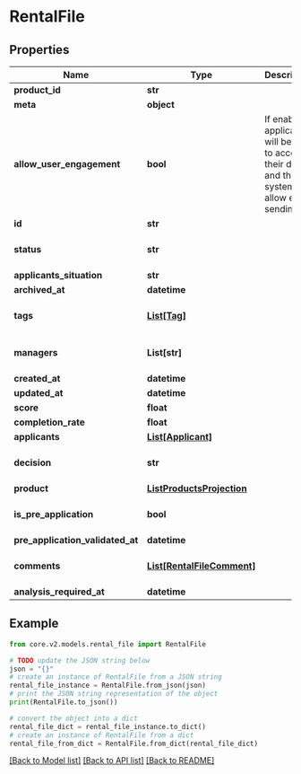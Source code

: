 # RentalFile


## Properties

Name | Type | Description | Notes
------------ | ------------- | ------------- | -------------
**product_id** | **str** |  | [optional] 
**meta** | **object** |  | [optional] 
**allow_user_engagement** | **bool** | If enabled, applicants will be able to access their data, and the system will allow email sending | [optional] [default to True]
**id** | **str** |  | 
**status** | **str** |  | [optional] [default to 'NEW']
**applicants_situation** | **str** |  | [optional] 
**archived_at** | **datetime** |  | [optional] 
**tags** | [**List[Tag]**](Tag.md) |  | [optional] [default to []]
**managers** | **List[str]** |  | [optional] [default to []]
**created_at** | **datetime** |  | [optional] 
**updated_at** | **datetime** |  | [optional] 
**score** | **float** |  | [optional] 
**completion_rate** | **float** |  | [optional] 
**applicants** | [**List[Applicant]**](Applicant.md) |  | 
**decision** | **str** |  | [optional] [default to 'PENDING']
**product** | [**ListProductsProjection**](ListProductsProjection.md) |  | [optional] 
**is_pre_application** | **bool** |  | [optional] [default to False]
**pre_application_validated_at** | **datetime** |  | [optional] 
**comments** | [**List[RentalFileComment]**](RentalFileComment.md) |  | [optional] [default to []]
**analysis_required_at** | **datetime** |  | [optional] 

## Example

```python
from core.v2.models.rental_file import RentalFile

# TODO update the JSON string below
json = "{}"
# create an instance of RentalFile from a JSON string
rental_file_instance = RentalFile.from_json(json)
# print the JSON string representation of the object
print(RentalFile.to_json())

# convert the object into a dict
rental_file_dict = rental_file_instance.to_dict()
# create an instance of RentalFile from a dict
rental_file_from_dict = RentalFile.from_dict(rental_file_dict)
```
[[Back to Model list]](../README.md#documentation-for-models) [[Back to API list]](../README.md#documentation-for-api-endpoints) [[Back to README]](../README.md)


